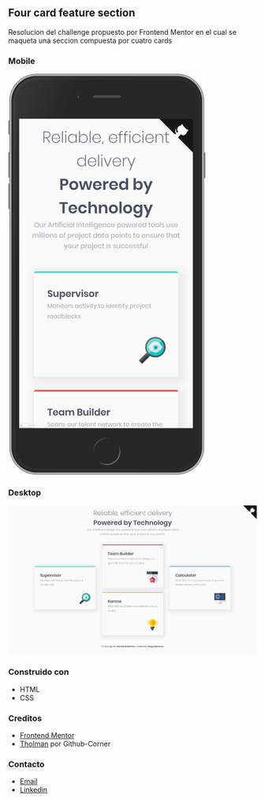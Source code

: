 ## Four card feature section

Resolucion del challenge propuesto por Frontend Mentor en el cual se maqueta una seccion compuesta por cuatro cards

### Mobile

<p>
  <img src="https://raw.githubusercontent.com/becerrawebd/four-card-feature-section/master/design/mobile.png" />
</p>

### Desktop

<img src="https://raw.githubusercontent.com/becerrawebd/four-card-feature-section/master/design/desktop.png" />

### Construido con

- HTML
- CSS

### Creditos

- [Frontend Mentor](https://www.frontendmentor.io/)
- [Tholman](https://github.com/tholman/github-corners) por Github-Corner

### Contacto

- [Email](mailto:becerradiego94@gmail.com)
- [Linkedin](https://www.linkedin.com/in/diego-becerra-516bb5128/)
